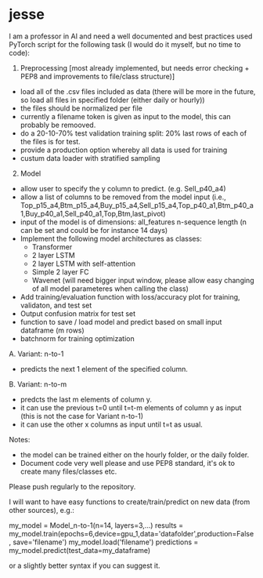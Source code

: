 # jesse

I am a professor in AI and need a well documented and best practices used PyTorch script for the following task (I would do it myself, but no time to code):



1. Preprocessing [most already implemented, but needs error checking + PEP8 and improvements to file/class structure)]
- load all of the .csv files included as data (there will be more in the future, so load all files in specified folder (either daily or hourly))
- the files should be normalized per file
- currently a filename token is given as input to the model, this can probably be remooved. 
- do a 20-10-70% test validation training split: 20% last rows of each of the files is for test. 
- provide a production option whereby all data is used for training
- custum data loader with stratified sampling


2. Model

- allow user to specify the y column to predict. (e.g. Sell_p40_a4)
- allow a list of columns to be removed from the model input (i.e., Top_p15_a4,Btm_p15_a4,Buy_p15_a4,Sell_p15_a4,Top_p40_a1,Btm_p40_a1,Buy_p40_a1,Sell_p40_a1,Top,Btm,last_pivot)
- input of the model is of dimensions: all_features n-sequence length (n can be set and could be for instance 14 days)
- Implement the following model architectures as classes: 
  - Transformer
  - 2 layer LSTM
  - 2 layer LSTM with self-attention
  - Simple 2 layer FC
  - Wavenet (will need bigger input window, please allow easy changing of all model parameteres when calling the class)
- Add training/evaluation function with loss/accuracy plot for training, validaton, and test set
- Output confusion matrix for test set
- function to save / load model and predict based on small input dataframe (m rows)
- batchnorm for training optimization

A. Variant: n-to-1

- predicts the next 1 element of the specified column. 


B. Variant: n-to-m

- predcts the last m elements of column y. 
- it can use the previous t=0 until t=t-m elements of column y as input (this is not the case for Variant n-to-1)
- it can use the other x columns as input until t=t as usual. 

Notes:
- the model can be trained either on the hourly folder, or the daily folder. 
- Document code very well please and use PEP8 standard, it's ok to create many files/classes etc. 


Please push regularly to the repository. 


I will want to have easy functions to create/train/predict on new data (from other sources), e.g.: 

  my_model = Model_n-to-1(n=14, layers=3,...)
  results = my_model.train(epochs=6,device=gpu_1,data='datafolder',production=False, save='filename')
  my_model.load('filename')
  predictions = my_model.predict(test_data=my_dataframe)


or a slightly better syntax if you can suggest it. 
